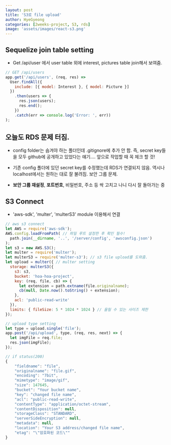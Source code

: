 ```yaml
---
layout: post
title: 'S3로 file upload'
author: HyeGyeong
categories: [2weeks-project, S3, rds]
image: 'assets/images/react-s3.png'
---
```


## Sequelize join table setting

- Get /api/user 에서 user table 외에 interest, pictures table join해서 보여줌.

```js
// GET /api/users
app.get('/api/users', (req, res) =>
  User.findAll({
    include: [{ model: Interest }, { model: Picture }]
  })
    .then(users => {
      res.json(users);
      res.end();
    })
    .catch(err => console.log('Error: ', err))
);
```

## 오늘도 RDS 문제 터짐.

- config folder는 숨겨야 하는 폴더인데 .gitignore에 추가 안 함. 즉, secret key들을 모두 github에 공개하고 있었다는 얘기.... 앞으로 작업할 때 꼭 체크 할 것!

- 기존 config 폴더에 있던 secret key를 수정했는데 RDS가 연결되지 않음. 역시나 localhost에서는 원하는 대로 잘 불려짐. 보안 그룹 문제.

- **보안 그룹 재설정**, **포트번호**, 비밀번호, 주소 등 싹 고치고 나니 다시 잘 돌아가는 중

## S3 Connect

- 'aws-sdk', 'multer', 'multerS3' module 이용해서 연결

```js
// aws s3 connect
let AWS = require('aws-sdk');
AWS.config.loadFromPath( // 파일 루트 설정한 후 확인 필수!
  path.join(__dirname, '..', '/server/config', 'awsconfig.json')
);
let s3 = new AWS.S3();
let multer = require('multer');
let multerS3 = require('multer-s3'); // s3 file upload를 도와줌.
let upload = multer({ // multer setting
  storage: multerS3({
    s3: s3,
    bucket: 'hoa-hoa-project',
    key: (req, file, cb) => {
      let extension = path.extname(file.originalname);
      cb(null, Date.now().toString() + extension);
    },
    acl: 'public-read-write'
  }),
  limits: { fileSize: 5 * 1024 * 1024 } // 올릴 수 있는 사이즈 제한
});

// upload type setting
let type = upload.single('file');
app.post('/api/upload', type, (req, res, next) => {
  let imgFile = req.file;
  res.json(imgFile);
});

// if status(200)
{
    "fieldname": "file",
    "originalname": "file.gif",
    "encoding": "7bit",
    "mimetype": "image/gif",
    "size": 147645,
    "bucket": "Your bucket name",
    "key": "changed file name",
    "acl": "public-read-write",
    "contentType": "application/octet-stream",
    "contentDisposition": null,
    "storageClass": "STANDARD",
    "serverSideEncryption": null,
    "metadata": null,
    "location": "Your S3 address/changed file name",
    "etag": "\"암호화된 코드\""
}
```
